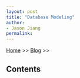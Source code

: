 ```yaml
---
layout: post
title: "Database Modeling"
author:
- Jason Jiang
permalink: 
---
```


[Home](../../../../) >> [Blog](../../../) >> 

<h2 id="Contents">Contents</h2>

<h2 id=""><u><b></b></u></h2>